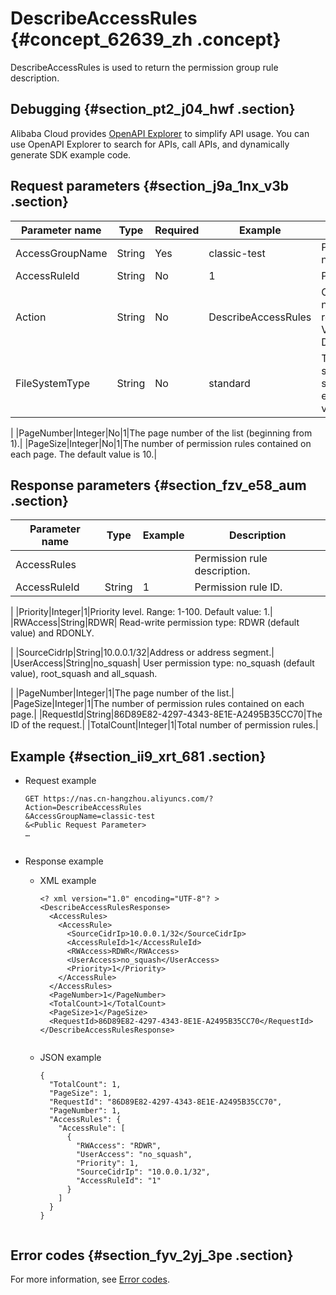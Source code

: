 # DescribeAccessRules {#concept_62639_zh .concept}

DescribeAccessRules is used to return the permission group rule description.

## Debugging {#section_pt2_j04_hwf .section}

Alibaba Cloud provides [OpenAPI Explorer](https://api.aliyun.com/#product=NAS&api=DescribeMountTargets) to simplify API usage. You can use OpenAPI Explorer to search for APIs, call APIs, and dynamically generate SDK example code.

## Request parameters {#section_j9a_1nx_v3b .section}

|Parameter name|Type|Required|Example|Description|
|--------------|----|--------|-------|-----------|
|AccessGroupName|String|Yes|classic-test|Permission group name.|
|AccessRuleId|String|No|1|Permission rule ID.|
|Action|String|No|DescribeAccessRules|Operation interface name and system required parameter. Value: DescribeAccessRules.|
|FileSystemType|String|No|standard| The type of the file system. Valid values: standard and extreme. Default value: standard.

 |
|PageNumber|Integer|No|1|The page number of the list \(beginning from 1\).|
|PageSize|Integer|No|1|The number of permission rules contained on each page. The default value is 10.|

## Response parameters {#section_fzv_e58_aum .section}

|Parameter name|Type|Example|Description|
|--------------|----|-------|-----------|
|AccessRules| | |Permission rule description.|
|AccessRuleId|String|1| Permission rule ID.

 |
|Priority|Integer|1|Priority level. Range: 1-100. Default value: 1.|
|RWAccess|String|RDWR| Read-write permission type: RDWR \(default value\) and RDONLY.

 |
|SourceCidrIp|String|10.0.0.1/32|Address or address segment.|
|UserAccess|String|no\_squash| User permission type: no\_squash \(default value\), root\_squash and all\_squash.

 |
|PageNumber|Integer|1|The page number of the list.|
|PageSize|Integer|1|The number of permission rules contained on each page.|
|RequestId|String|86D89E82-4297-4343-8E1E-A2495B35CC70|The ID of the request.|
|TotalCount|Integer|1|Total number of permission rules.|

## Example {#section_ii9_xrt_681 .section}

-   Request example

    ``` {#codeblock_2fl_ksi_jc8 .language-shell}
    GET https://nas.cn-hangzhou.aliyuncs.com/?Action=DescribeAccessRules
    &AccessGroupName=classic-test
    &<Public Request Parameter>
    …
    					
    ```

-   Response example
    -   XML example

        ``` {#codeblock_swt_4y9_39o .language-xml}
        <? xml version="1.0" encoding="UTF-8"? >
        <DescribeAccessRulesResponse>
          <AccessRules>
            <AccessRule>
              <SourceCidrIp>10.0.0.1/32</SourceCidrIp>
              <AccessRuleId>1</AccessRuleId>
              <RWAccess>RDWR</RWAccess>
              <UserAccess>no_squash</UserAccess>
              <Priority>1</Priority>
            </AccessRule>
          </AccessRules>
          <PageNumber>1</PageNumber>
          <TotalCount>1</TotalCount>
          <PageSize>1</PageSize>
          <RequestId>86D89E82-4297-4343-8E1E-A2495B35CC70</RequestId>
        </DescribeAccessRulesResponse>
        							
        ```

    -   JSON example

        ``` {#codeblock_u15_ec0_ass .language-json}
        {
          "TotalCount": 1,
          "PageSize": 1,
          "RequestId": "86D89E82-4297-4343-8E1E-A2495B35CC70",
          "PageNumber": 1,
          "AccessRules": {
            "AccessRule": [
              {
                "RWAccess": "RDWR",
                "UserAccess": "no_squash",
                "Priority": 1,
                "SourceCidrIp": "10.0.0.1/32",
                "AccessRuleId": "1"
              }
            ]
          }
        }
        							
        ```


## Error codes {#section_fyv_2yj_3pe .section}

For more information, see [Error codes](https://error-center.alibabacloud.com/status/product/NAS).


